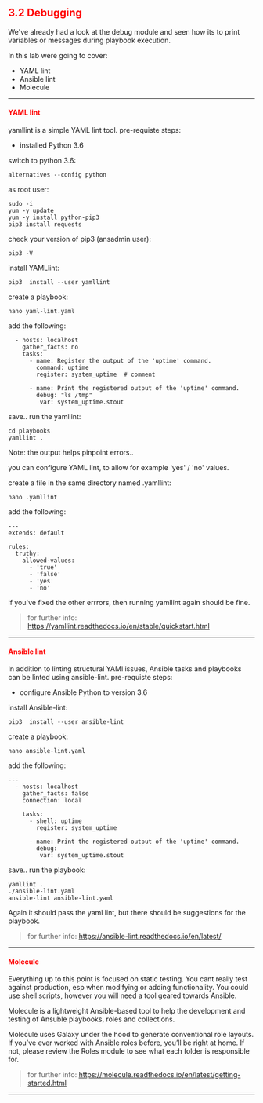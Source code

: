 ## <font color='red'> 3.2 Debugging </font>
We've already had a look at the debug module and seen how its to print variables or messages during playbook execution.

In this lab were going to cover:
* YAML lint
* Ansible lint
* Molecule

---

#### <font color='red'>YAML lint</font>
yamllint is a simple YAML lint tool.
pre-requiste steps:
* installed Python 3.6 

switch to python 3.6:
```
alternatives --config python
```
as root user:
```
sudo -i
yum -y update
yum -y install python-pip3
pip3 install requests
```
check your version of pip3 (ansadmin user):
```
pip3 -V
```
install YAMLlint:
```
pip3  install --user yamllint
```
create a playbook:
```
nano yaml-lint.yaml
```
add the following:
```
  - hosts: localhost
    gather_facts: no
    tasks:
      - name: Register the output of the 'uptime' command.
        command: uptime
        register: system_uptime  # comment

      - name: Print the registered output of the 'uptime' command.
        debug: "ls /tmp"
         var: system_uptime.stout
```
save..
run the yamllint:
```
cd playbooks
yamllint .
```
Note: the output helps pinpoint errors..

you can configure YAML lint, to allow for example 'yes' / 'no' values.

create a file in the same directory named .yamllint:
```
nano .yamllint
```
add the following:
```
---
extends: default

rules:
  truthy:
    allowed-values:
      - 'true'
      - 'false'
      - 'yes'
      - 'no'
```
if you've fixed the other errrors, then running yamllint again should be fine.

  > for further info: https://yamllint.readthedocs.io/en/stable/quickstart.html

---

#### <font color='red'>Ansible lint</font>
In addition to linting structural YAMl issues, Ansible tasks and playbooks can be linted using ansible-lint.
pre-requiste steps:
* configure Ansible Python to version 3.6

install Ansible-lint:
```
pip3  install --user ansible-lint
```
create a playbook:
```
nano ansible-lint.yaml
```
add the following:
```
---
  - hosts: localhost
    gather_facts: false
    connection: local

    tasks:
      - shell: uptime
        register: system_uptime

      - name: Print the registered output of the 'uptime' command.
        debug: 
         var: system_uptime.stout
```
save..
run the playbook:
```
yamllint .
./ansible-lint.yaml 
ansible-lint ansible-lint.yaml
```
Again it should pass the yaml lint, but there should be suggestions for the playbook.

  > for further info: https://ansible-lint.readthedocs.io/en/latest/

---

#### <font color='red'>Molecule</font>
Everything up to this point is focused on static testing.  You cant really test against production, esp when modifying or adding functionality.  You could use shell scripts, however you will need a tool geared towards Ansible.  

Molecule is a lightweight Ansible-based tool to help the development and testing of Ansuble playbooks, roles and collections.  

Molecule uses Galaxy under the hood to generate conventional role layouts. If you’ve ever worked with Ansible roles before, you’ll be right at home. If not, please review the Roles module to see what each folder is responsible for.

  > for further info: https://molecule.readthedocs.io/en/latest/getting-started.html

---